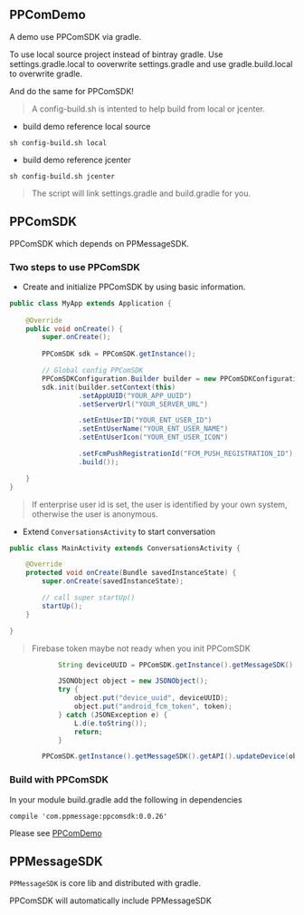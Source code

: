 ## PPComDemo 

A demo use PPComSDK via gradle.

To use local source project instead of bintray gradle. Use settings.gradle.local to ooverwrite settings.gradle and use gradle.build.local to overwrite gradle.

And do the same for PPComSDK!

> A config-build.sh is intented to help build from local or jcenter.

- build demo reference local source

```
sh config-build.sh local
```

- build demo reference jcenter

```
sh config-build.sh jcenter
```

> The script will link settings.gradle and build.gradle for you.

## PPComSDK

PPComSDK which depends on PPMessageSDK.

### Two steps to use PPComSDK

- Create and initialize PPComSDK by using basic information.

```java
public class MyApp extends Application {
    
    @Override
    public void onCreate() {
        super.onCreate();
        
        PPComSDK sdk = PPComSDK.getInstance();

        // Global config PPComSDK
        PPComSDKConfiguration.Builder builder = new PPComSDKConfiguration.Builder();
        sdk.init(builder.setContext(this)
                 .setAppUUID("YOUR_APP_UUID")
                 .setServerUrl("YOUR_SERVER_URL")

                 .setEntUserID("YOUR_ENT_USER_ID")
                 .setEntUserName("YOUR_ENT_USER_NAME")
                 .setEntUserIcon("YOUR_ENT_USER_ICON")     

                 .setFcmPushRegistrationId("FCM_PUSH_REGISTRATION_ID");                 
                 .build());

    }
}
```

> If enterprise user id is set, the user is identified by your own system, otherwise the user is anonymous.

- Extend `ConversationsActivity` to start conversation


```java
public class MainActivity extends ConversationsActivity {

    @Override
    protected void onCreate(Bundle savedInstanceState) {
        super.onCreate(savedInstanceState);

        // call super startUp()
        startUp();
    }

}

```


> Firebase token maybe not ready when you init PPComSDK

```java
            String deviceUUID = PPComSDK.getInstance().getMessageSDK().getNotification().getConfig().getActiveUser().getDeviceUUID();

            JSONObject object = new JSONObject();
            try {
                object.put("device_uuid", deviceUUID);
                object.put("android_fcm_token", token);
            } catch (JSONException e) {
                L.d(e.toString());
                return;
            }

        PPComSDK.getInstance().getMessageSDK().getAPI().updateDevice(object, null);
```

### Build with PPComSDK 

In your module build.gradle add the following in dependencies

```
compile 'com.ppmessage:ppcomsdk:0.0.26'
```

Please see [PPComDemo](PPComDemo/app/build.gradle.jcenter)


## PPMessageSDK

`PPMessageSDK` is core lib and distributed with gradle.

PPComSDK will automatically include PPMessageSDK


